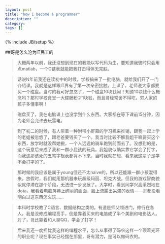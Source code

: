 ```yaml
---
layout: post
title: "how i become a programmer"
description: ""
category: 
tags: []
---
```

{% include JB/setup %}

##哥是怎么沦为IT民工的

>大概两年以前，我还没想到现在的我能以写代码为生，要知道我彼时只会用点matlab，一个C链表就能把我打击得体无完肤。

>话说N年前我还在读初中的时候，学校搞来了一批电脑，就给我们开了一门介绍课。我就是这样跟IT界有了第一次亲密接触。上课了，老师说大家都要买一个磁盘。当时的我可好忽悠了，一个磁盘10块钱阿！知道10块钱什么概念吗？那时学校食堂一大碟肠粉才1块钱，而且哥经常舍不得吃，穷人家的孩子多懂事啊！

>磁盘买了，我在电脑课上也没学到什么东西。大家都在等下课前15分钟，因为老师会允许去玩雷电。

>到了初二的时候，有人带着一种附带小屏幕的学习机来推销，跟我一起上学的老姐被忽悠了，跟老爸要钱买了一个。我当时比较不解我姐干嘛要买这个东西，放学时就没帮她搬，一个人远远的骑车跑到前面去了。没想到的是，这个玩意后来成了我和一群小屁孩的玩具。我姐貌似确实靠它学会了打字，而我连那该死的五笔字根表都背不下来，当时我就在想，看来我这辈子是学不会打字的了。

>那时候的我应该是属于young但还不太naive的，所以还能跟一群小孩混得来。放假时，我们就用那机器来玩超级玛丽、坦克大战。但我的游戏智商貌似就停滞在那个阶段，无法进一步发展了。大学时，看到同学兴高采烈地在dota，我看着电脑屏幕上绚丽的画面，脸上流露出呆滞的表情——哥都没看明白过这东西怎么玩......

>本科时学校教了C语言、数据结构之类的。有道是师父领进门，修行在各人。我是没修成编程高手，倒是靠着买来的电脑成了半个美剧和电影达人。对了，哥还靠着和人聊QQ，学会了打字！

>后来我还一度担忧我这样的编程水平，怎么从事得了码农这样一个顶着光环的职业呢？现在事实已经摆在那里，哥有潜力，是可以做码农的。